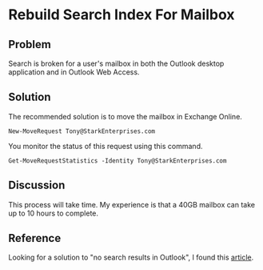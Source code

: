 # Rebuild Search Index For Mailbox

## Problem

Search is broken for a user's mailbox in both the Outlook desktop application and in Outlook Web Access.

## Solution

The recommended solution is to move the mailbox in Exchange Online.

```pwsh
New-MoveRequest Tony@StarkEnterprises.com
```

You monitor the status of this request using this command.

```pwsh
Get-MoveRequestStatistics -Identity Tony@StarkEnterprises.com
```

## Discussion

This process will take time.
My experience is that a 40GB mailbox can take up to 10 hours to complete.

## Reference

Looking for a solution to "no search results in Outlook", I found this [article](https://techcommunity.microsoft.com/t5/exchange/rebuild-search-index-of-a-mailbox-in-exchange-online/m-p/25663#M384).
